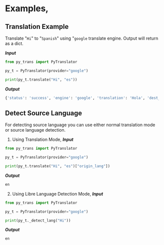 # Examples,

## Translation Example
Translate "`Hi`" to "`Spanish`" using "`google` translate engine. Output will return as a dict.

***Input***
```python
from py_trans import PyTranslator

py_t = PyTranslator(provider="google")

print(py_t.translate("Hi", "es"))
```
***Output***
```python
{'status': 'success', 'engine': 'google', 'translation': 'Hola', 'dest_lang': 'es', 'orgin_text': 'Hi', 'origin_lang': 'en'}
```

## Detect Source Language
For detecting source language you can use either normal translation mode or source language detection.

1. Using Translation Mode,
***Input***
```python
from py_trans import PyTranslator

py_t = PyTranslator(provider="google")

print(py_t.translate("Hi", "es")["origin_lang"])
```
***Output***
```python
en
```

2. Using Libre Language Detection Mode,
***Input***
```python
from py_trans import PyTranslator

py_t = PyTranslator(provider="google")

print(py_t._detect_lang("Hi"))
```
***Output***
```python
en
```
